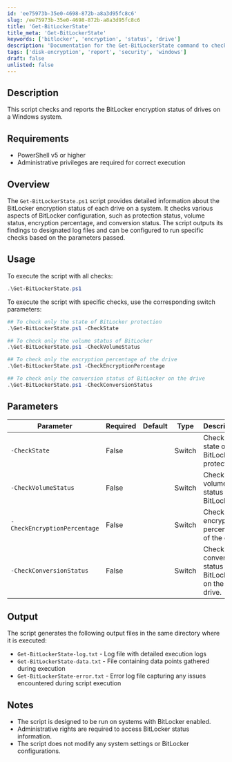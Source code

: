 ```yaml
---
id: 'ee75973b-35e0-4698-872b-a8a3d95fc8c6'
slug: /ee75973b-35e0-4698-872b-a8a3d95fc8c6
title: 'Get-BitLockerState'
title_meta: 'Get-BitLockerState'
keywords: ['bitlocker', 'encryption', 'status', 'drive']
description: 'Documentation for the Get-BitLockerState command to check and report the BitLocker encryption status of drives on a Windows system.'
tags: ['disk-encryption', 'report', 'security', 'windows']
draft: false
unlisted: false
---
```


## Description
This script checks and reports the BitLocker encryption status of drives on a Windows system.

## Requirements
- PowerShell v5 or higher
- Administrative privileges are required for correct execution

## Overview
The `Get-BitLockerState.ps1` script provides detailed information about the BitLocker encryption status of each drive on a system. It checks various aspects of BitLocker configuration, such as protection status, volume status, encryption percentage, and conversion status. The script outputs its findings to designated log files and can be configured to run specific checks based on the parameters passed.

## Usage
To execute the script with all checks:
```powershell
.\Get-BitLockerState.ps1
```

To execute the script with specific checks, use the corresponding switch parameters:
```powershell
## To check only the state of BitLocker protection
.\Get-BitLockerState.ps1 -CheckState

## To check only the volume status of BitLocker
.\Get-BitLockerState.ps1 -CheckVolumeStatus

## To check only the encryption percentage of the drive
.\Get-BitLockerState.ps1 -CheckEncryptionPercentage

## To check only the conversion status of BitLocker on the drive
.\Get-BitLockerState.ps1 -CheckConversionStatus
```

## Parameters
| Parameter                     | Required | Default | Type   | Description                                                   |
|-------------------------------|----------|---------|--------|---------------------------------------------------------------|
| `-CheckState`                 | False    |         | Switch | Check the state of BitLocker protection.                      |
| `-CheckVolumeStatus`          | False    |         | Switch | Check the volume status of BitLocker.                         |
| `-CheckEncryptionPercentage`   | False    |         | Switch | Check the encryption percentage of the drive.                 |
| `-CheckConversionStatus`      | False    |         | Switch | Check the conversion status of BitLocker on the drive.        |

## Output
The script generates the following output files in the same directory where it is executed:
- `Get-BitLockerState-log.txt` - Log file with detailed execution logs
- `Get-BitLockerState-data.txt` - File containing data points gathered during execution
- `Get-BitLockerState-error.txt` - Error log file capturing any issues encountered during script execution

## Notes
- The script is designed to be run on systems with BitLocker enabled.
- Administrative rights are required to access BitLocker status information.
- The script does not modify any system settings or BitLocker configurations.


